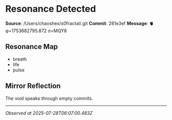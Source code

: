 # Resonance Detected

**Source**: /Users/chaoshex/s0fractal/.git
**Commit**: 281e3ef
**Message**: 🫀 φ=1753682795.872 σ=MQY8 

## Resonance Map
- breath
- life
- pulse

## Mirror Reflection
The void speaks through empty commits.

---
*Observed at 2025-07-28T06:07:00.483Z*
